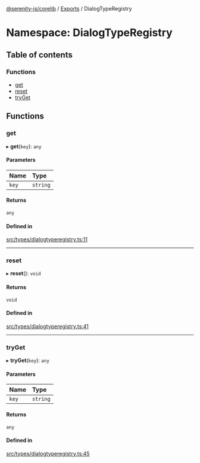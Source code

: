 [@serenity-is/corelib](../README.md) / [Exports](../modules.md) / DialogTypeRegistry

# Namespace: DialogTypeRegistry

## Table of contents

### Functions

- [get](DialogTypeRegistry.md#get)
- [reset](DialogTypeRegistry.md#reset)
- [tryGet](DialogTypeRegistry.md#tryget)

## Functions

### get

▸ **get**(`key`): `any`

#### Parameters

| Name | Type |
| :------ | :------ |
| `key` | `string` |

#### Returns

`any`

#### Defined in

[src/types/dialogtyperegistry.ts:11](https://github.com/serenity-is/serenity/blob/master/packages/corelib/src/types/dialogtyperegistry.ts#L11)

___

### reset

▸ **reset**(): `void`

#### Returns

`void`

#### Defined in

[src/types/dialogtyperegistry.ts:41](https://github.com/serenity-is/serenity/blob/master/packages/corelib/src/types/dialogtyperegistry.ts#L41)

___

### tryGet

▸ **tryGet**(`key`): `any`

#### Parameters

| Name | Type |
| :------ | :------ |
| `key` | `string` |

#### Returns

`any`

#### Defined in

[src/types/dialogtyperegistry.ts:45](https://github.com/serenity-is/serenity/blob/master/packages/corelib/src/types/dialogtyperegistry.ts#L45)

